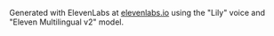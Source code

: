 Generated with ElevenLabs at [elevenlabs.io](https://elevenlabs.io) using the
"Lily" voice and "Eleven Multilingual v2" model.
